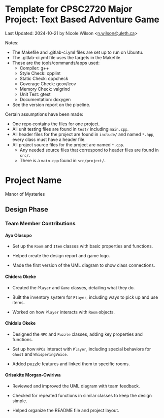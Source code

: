 # Template for CPSC2720 Major Project: Text Based Adventure Game
Last Updated: 2024-10-21 by Nicole Wilson &lt;n.wilson@uleth.ca&gt;

Notes:

* The Makefile and .gitlab-ci.yml files are set up to run on Ubuntu.
* The .gitlab-ci.yml file uses the targets in the Makefile.
* These are the tools/commands/apps used:
  * Compiler: g++
  * Style Check: cpplint
  * Static Check: cppcheck
  * Coverage Check: gcov/lcov
  * Memory Check: valgrind
  * Unit Test: gtest 
  * Documentation: doxygen
* See the version report on the pipeline.

Certain assumptions have been made:
* One repo contains the files for one project.
* All unit testing files are found in <code>test/</code> including <code>main.cpp</code>.
* All header files for the project are found in <code>include/</code> and named <code>*.hpp</code>, every class must have a header file.
* All project source files for the project are named <code>*.cpp</code>.
  * Any needed source files that correspond to header files are found in <code>src/</code>.
  * There is a <code>main.cpp</code> found in <code>src/project/</code>.

# Project Name
Manor of Mysteries
 

## Design Phase


### Team Member Contributions 

#### Ayo Olasupo

- Set up the `Room` and `Item` classes with basic properties and functions.

- Helped create the design report and game logo.

- Made the first version of the UML diagram to show class connections.

 

#### Chidera Okeke

- Created the `Player` and `Game` classes, detailing what they do.

- Built the inventory system for `Player`, including ways to pick up and use items.

- Worked on how `Player` interacts with `Room` objects.

 

#### Chidalu Okeke

- Designed the `NPC` and `Puzzle` classes, adding key properties and functions.

- Set up how `NPCs` interact with `Player`, including special behaviors for `Ghost` and `WhisperingVoice`.

- Added puzzle features and linked them to specific rooms.

 

#### Orisakite Morgan-Owiriwa

- Reviewed and improved the UML diagram with team feedback.

- Checked for repeated functions in similar classes to keep the design simple.

- Helped organize the README file and project layout.

 